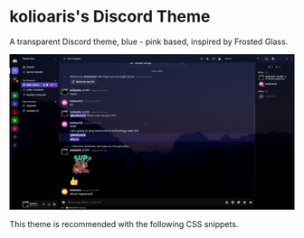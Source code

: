 # kolioaris's Discord Theme
A transparent Discord theme, blue - pink based, inspired by Frosted Glass.

![Screenshot](https://github.com/kolioaris/kolioaris-s-Discord-Theme/blob/main/images/image1.png?raw=true)

This theme is recommended with the following CSS snippets.
